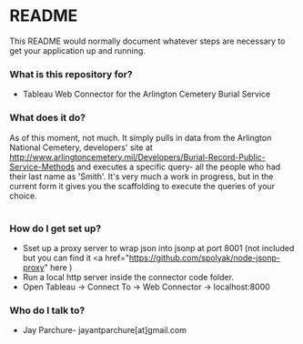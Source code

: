 # README #

This README would normally document whatever steps are necessary to get your application up and running.

### What is this repository for? ###

* Tableau Web Connector for the Arlington Cemetery Burial Service

### What does it do? ###
As of this moment, not much. It simply pulls in data from the Arlington National Cemetery, developers' site at http://www.arlingtoncemetery.mil/Developers/Burial-Record-Public-Service-Methods and executes a specific query- all the people who had their last name as 'Smith'.
It's very much a work in progress, but in the current form it gives you the scaffolding to execute the queries of your choice.

#  #
### How do I get set up? ###

* Sset up a proxy server to wrap json into jsonp at port 8001 (not included but you can find it <a href="https://github.com/spolyak/node-jsonp-proxy" here </a>)
* Run a local http server inside the connector code folder.
* Open Tableau -> Connect To -> Web Connector -> localhost:8000



### Who do I talk to? ###

* Jay Parchure- jayantparchure[at]gmail.com
